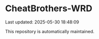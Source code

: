 # CheatBrothers-WRD

Last updated: 2025-05-30 18:48:09

This repository is automatically maintained.
